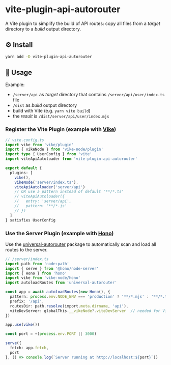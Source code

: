 # vite-plugin-api-autorouter

A Vite plugin to simplify the build of API routes: copy all files from a _target_ directory to a _build_ output directory.

## ⚙️ Install
```sh
yarn add -D vite-plugin-api-autorouter
```

## 📖 Usage

Example:
- `/server/api` as _target_ directory that contains `/server/api/user/index.ts` file
- `/dist` as _build_ output directory
- build with Vite (e.g. `yarn vite build`)
- the _result_ is `/dist/server/api/user/index.mjs`

### Register the Vite Plugin (example with [Vike](https://vike.dev))
```ts
// vite.config.ts
import vike from 'vike/plugin'
import { vikeNode } from 'vike-node/plugin'
import type { UserConfig } from 'vite'
import viteApiAutoloader from 'vite-plugin-api-autorouter'

export default {
  plugins: [
    vike(),
    vikeNode('server/index.ts'),
    viteApiAutoloader('server/api')
    // OR use a pattern instead of default '**/*.ts'
    // viteApiAutoloader({
    //   entry: 'server/api',
    //   pattern: '**/*.js'
    // })
  ]
} satisfies UserConfig
```

### Use the Server Plugin (example with [Hono](https://hono.dev))

Use the [universal-autorouter](https://github.com/node-ecosystem/universal-autorouter) package to automatically scan and load all routes to the server.

```ts
// /server/index.ts
import path from 'node:path'
import { serve } from '@hono/node-server'
import { Hono } from 'hono'
import vike from 'vike-node/hono'
import autoloadRoutes from 'universal-autorouter'

const app = await autoloadRoutes(new Hono(), {
  pattern: process.env.NODE_ENV === 'production' ? '**/*.mjs' : '**/*.ts',
  prefix: '/api',
  routesDir: path.resolve(import.meta.dirname, 'api'),
  viteDevServer: globalThis.__vikeNode?.viteDevServer  // needed for Vite's HMR
})

app.use(vike())

const port = +(process.env.PORT || 3000)

serve({
  fetch: app.fetch,
  port
}, () => console.log(`Server running at http://localhost:${port}`))
```

